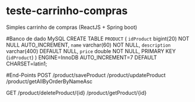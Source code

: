 # teste-carrinho-compras
Simples carrinho de compras (ReactJS + Spring boot)

#Banco de dado MySQL
CREATE TABLE `PRODUCT` (
  `idProduct` bigint(20) NOT NULL AUTO_INCREMENT,
  `name` varchar(60) NOT NULL,
  `description` varchar(400) DEFAULT NULL,
  `price` double NOT NULL,
  PRIMARY KEY (`idProduct`)
) ENGINE=InnoDB AUTO_INCREMENT=7 DEFAULT CHARSET=latin1;

#End-Points
POST
/product/saveProduct
/product/updateProduct
/product/getAllByOrderByNameAsc

GET
/product/deleteProduct/{id}
/product/getProduct/{id}
